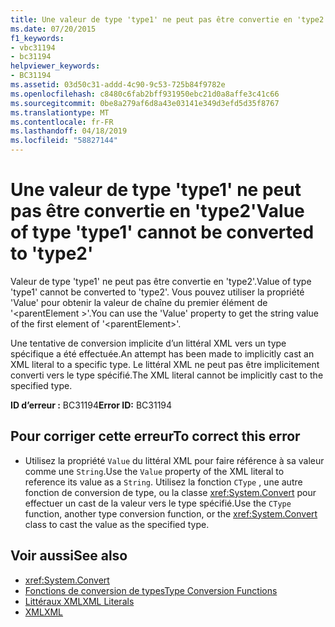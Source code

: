 ```yaml
---
title: Une valeur de type 'type1' ne peut pas être convertie en 'type2'
ms.date: 07/20/2015
f1_keywords:
- vbc31194
- bc31194
helpviewer_keywords:
- BC31194
ms.assetid: 03d50c31-addd-4c90-9c53-725b84f9782e
ms.openlocfilehash: c8480c6fab2bff931950ebc21d0a8affe3c41c66
ms.sourcegitcommit: 0be8a279af6d8a43e03141e349d3efd5d35f8767
ms.translationtype: MT
ms.contentlocale: fr-FR
ms.lasthandoff: 04/18/2019
ms.locfileid: "58827144"
---
```

# <a name="value-of-type-type1-cannot-be-converted-to-type2"></a><span data-ttu-id="5351b-102">Une valeur de type 'type1' ne peut pas être convertie en 'type2'</span><span class="sxs-lookup"><span data-stu-id="5351b-102">Value of type 'type1' cannot be converted to 'type2'</span></span>
<span data-ttu-id="5351b-103">Valeur de type 'type1' ne peut pas être convertie en 'type2'.</span><span class="sxs-lookup"><span data-stu-id="5351b-103">Value of type 'type1' cannot be converted to 'type2'.</span></span> <span data-ttu-id="5351b-104">Vous pouvez utiliser la propriété 'Value' pour obtenir la valeur de chaîne du premier élément de '\<parentElement >'.</span><span class="sxs-lookup"><span data-stu-id="5351b-104">You can use the 'Value' property to get the string value of the first element of '\<parentElement>'.</span></span>  
  
 <span data-ttu-id="5351b-105">Une tentative de conversion implicite d’un littéral XML vers un type spécifique a été effectuée.</span><span class="sxs-lookup"><span data-stu-id="5351b-105">An attempt has been made to implicitly cast an XML literal to a specific type.</span></span> <span data-ttu-id="5351b-106">Le littéral XML ne peut pas être implicitement converti vers le type spécifié.</span><span class="sxs-lookup"><span data-stu-id="5351b-106">The XML literal cannot be implicitly cast to the specified type.</span></span>  
  
 <span data-ttu-id="5351b-107">**ID d’erreur :** BC31194</span><span class="sxs-lookup"><span data-stu-id="5351b-107">**Error ID:** BC31194</span></span>  
  
## <a name="to-correct-this-error"></a><span data-ttu-id="5351b-108">Pour corriger cette erreur</span><span class="sxs-lookup"><span data-stu-id="5351b-108">To correct this error</span></span>  
  
-   <span data-ttu-id="5351b-109">Utilisez la propriété `Value` du littéral XML pour faire référence à sa valeur comme une `String`.</span><span class="sxs-lookup"><span data-stu-id="5351b-109">Use the `Value` property of the XML literal to reference its value as a `String`.</span></span> <span data-ttu-id="5351b-110">Utilisez la fonction `CType` , une autre fonction de conversion de type, ou la classe <xref:System.Convert> pour effectuer un cast de la valeur vers le type spécifié.</span><span class="sxs-lookup"><span data-stu-id="5351b-110">Use the `CType` function, another type conversion function, or the <xref:System.Convert> class to cast the value as the specified type.</span></span>  
  
## <a name="see-also"></a><span data-ttu-id="5351b-111">Voir aussi</span><span class="sxs-lookup"><span data-stu-id="5351b-111">See also</span></span>

- <xref:System.Convert>
- [<span data-ttu-id="5351b-112">Fonctions de conversion de types</span><span class="sxs-lookup"><span data-stu-id="5351b-112">Type Conversion Functions</span></span>](../../../visual-basic/language-reference/functions/type-conversion-functions.md)
- [<span data-ttu-id="5351b-113">Littéraux XML</span><span class="sxs-lookup"><span data-stu-id="5351b-113">XML Literals</span></span>](../../../visual-basic/language-reference/xml-literals/index.md)
- [<span data-ttu-id="5351b-114">XML</span><span class="sxs-lookup"><span data-stu-id="5351b-114">XML</span></span>](../../../visual-basic/programming-guide/language-features/xml/index.md)

